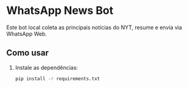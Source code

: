 # WhatsApp News Bot

Este bot local coleta as principais notícias do NYT, resume e envia via WhatsApp Web.

## Como usar

1. Instale as dependências:
   ```bash
   pip install -r requirements.txt
